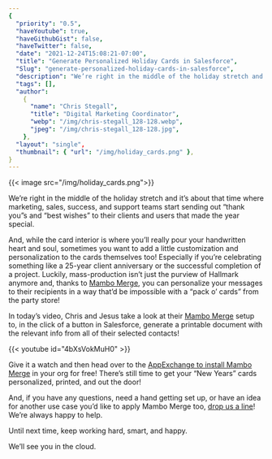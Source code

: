 ```yaml
---
{
  "priority": "0.5",
  "haveYoutube": true,
  "haveGithubGist": false,
  "haveTwitter": false,
  "date": "2021-12-24T15:08:21-07:00",
  "title": "Generate Personalized Holiday Cards in Salesforce",
  "Slug": "generate-personalized-holiday-cards-in-salesforce",
  "description": "We’re right in the middle of the holiday stretch and it’s about that time where marketing, sales, success, and support teams start sending…",
  "tags": [],
  "author":
    {
      "name": "Chris Stegall",
      "title": "Digital Marketing Coordinator",
      "webp": "/img/chris-stegall_128-128.webp",
      "jpeg": "/img/chris-stegall_128-128.jpg",
    },
  "layout": "single",
  "thumbnail": { "url": "/img/holiday_cards.png" },
}
---
```


{{< image src="/img/holiday_cards.png">}}

We’re right in the middle of the holiday stretch and it’s about that time where marketing, sales, success, and support teams start sending out “thank you”s and “best wishes” to their clients and users that made the year special.

And, while the card interior is where you’ll really pour your handwritten heart and soul, sometimes you want to add a little customization and personalization to the cards themselves too! Especially if you’re celebrating something like a 25-year client anniversary or the successful completion of a project. Luckily, mass-production isn’t just the purview of Hallmark anymore and, thanks to [Mambo Merge](https://www.mambomerge.com/), you can personalize your messages to their recipients in a way that’d be impossible with a “pack o’ cards” from the party store!

In today’s video, Chris and Jesus take a look at their [Mambo Merge](https://www.mambomerge.com/) setup to, in the click of a button in Salesforce, generate a printable document with the relevant info from all of their selected contacts!

{{< youtube id="4bXsVokMuH0" >}}

Give it a watch and then head over to the [AppExchange to install Mambo Merge](https://appexchange.salesforce.com/appxListingDetail?listingId=a0N3u00000MBinOEAT) in your org for free! There’s still time to get your “New Years” cards personalized, printed, and out the door!

And, if you have any questions, need a hand getting set up, or have an idea for another use case you’d like to apply Mambo Merge too, [drop us a line](https://appexchange.salesforce.com/appxConsultingListingDetail?listingId=a0N30000001gF9jEAE)! We’re always happy to help.

Until next time, keep working hard, smart, and happy.

We’ll see you in the cloud.
